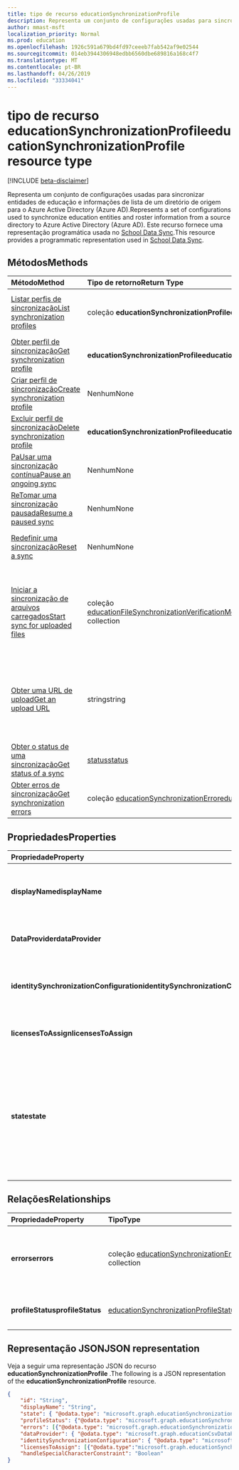 ```yaml
---
title: tipo de recurso educationSynchronizationProfile
description: Representa um conjunto de configurações usadas para sincronizar entidades de educação e informações de lista de um diretório de origem para o Azure Active Directory (Azure AD). Este recurso fornece uma representação programática usada no School Data Sync.
author: mmast-msft
localization_priority: Normal
ms.prod: education
ms.openlocfilehash: 1926c591a679bd4fd97ceeeb7fab542af9e02544
ms.sourcegitcommit: 014eb3944306948edbb6560dbe689816a168c4f7
ms.translationtype: MT
ms.contentlocale: pt-BR
ms.lasthandoff: 04/26/2019
ms.locfileid: "33334041"
---
```

# <a name="educationsynchronizationprofile-resource-type"></a><span data-ttu-id="b5ace-104">tipo de recurso educationSynchronizationProfile</span><span class="sxs-lookup"><span data-stu-id="b5ace-104">educationSynchronizationProfile resource type</span></span>

[!INCLUDE [beta-disclaimer](../../includes/beta-disclaimer.md)]

<span data-ttu-id="b5ace-105">Representa um conjunto de configurações usadas para sincronizar entidades de educação e informações de lista de um diretório de origem para o Azure Active Directory (Azure AD).</span><span class="sxs-lookup"><span data-stu-id="b5ace-105">Represents a set of configurations used to synchronize education entities and roster information from a source directory to Azure Active Directory (Azure AD).</span></span> <span data-ttu-id="b5ace-106">Este recurso fornece uma representação programática usada no [School Data Sync](https://sds.microsoft.com).</span><span class="sxs-lookup"><span data-stu-id="b5ace-106">This resource provides a programmatic representation used in [School Data Sync](https://sds.microsoft.com).</span></span>

## <a name="methods"></a><span data-ttu-id="b5ace-107">Métodos</span><span class="sxs-lookup"><span data-stu-id="b5ace-107">Methods</span></span>

| <span data-ttu-id="b5ace-108">Método</span><span class="sxs-lookup"><span data-stu-id="b5ace-108">Method</span></span> | <span data-ttu-id="b5ace-109">Tipo de retorno</span><span class="sxs-lookup"><span data-stu-id="b5ace-109">Return Type</span></span> | <span data-ttu-id="b5ace-110">Descrição</span><span class="sxs-lookup"><span data-stu-id="b5ace-110">Description</span></span> |
|:-|:-|:-|
| [<span data-ttu-id="b5ace-111">Listar perfis de sincronização</span><span class="sxs-lookup"><span data-stu-id="b5ace-111">List synchronization profiles</span></span>](../api/educationsynchronizationprofile-list.md) | <span data-ttu-id="b5ace-112">coleção **educationSynchronizationProfile**</span><span class="sxs-lookup"><span data-stu-id="b5ace-112">**educationSynchronizationProfile** collection</span></span> | <span data-ttu-id="b5ace-113">Obtenha uma lista de todos os perfis de sincronização no locatário.</span><span class="sxs-lookup"><span data-stu-id="b5ace-113">Get a list of all the synchronization profiles in the tenant.</span></span> |
| [<span data-ttu-id="b5ace-114">Obter perfil de sincronização</span><span class="sxs-lookup"><span data-stu-id="b5ace-114">Get synchronization profile</span></span>](../api/educationsynchronizationprofile-get.md) | <span data-ttu-id="b5ace-115">**educationSynchronizationProfile**</span><span class="sxs-lookup"><span data-stu-id="b5ace-115">**educationSynchronizationProfile**</span></span> | <span data-ttu-id="b5ace-116">Recupere um perfil específico dado o identificador de perfil.</span><span class="sxs-lookup"><span data-stu-id="b5ace-116">Retrieve a specific profile given the profile identifier.</span></span> |
| [<span data-ttu-id="b5ace-117">Criar perfil de sincronização</span><span class="sxs-lookup"><span data-stu-id="b5ace-117">Create synchronization profile</span></span>](../api/educationsynchronizationprofile-post.md) | <span data-ttu-id="b5ace-118">Nenhum</span><span class="sxs-lookup"><span data-stu-id="b5ace-118">None</span></span> | <span data-ttu-id="b5ace-119">Criar um novo perfil de sincronização.</span><span class="sxs-lookup"><span data-stu-id="b5ace-119">Create a new synchronization profile.</span></span> |
| [<span data-ttu-id="b5ace-120">Excluir perfil de sincronização</span><span class="sxs-lookup"><span data-stu-id="b5ace-120">Delete synchronization profile</span></span>](../api/educationsynchronizationprofile-delete.md) | <span data-ttu-id="b5ace-121">**educationSynchronizationProfile**</span><span class="sxs-lookup"><span data-stu-id="b5ace-121">**educationSynchronizationProfile**</span></span> | <span data-ttu-id="b5ace-122">Excluir um perfil específico dado o identificador de perfil.</span><span class="sxs-lookup"><span data-stu-id="b5ace-122">Delete a specific profile given the profile identifier.</span></span> |
| [<span data-ttu-id="b5ace-123">PaUsar uma sincronização contínua</span><span class="sxs-lookup"><span data-stu-id="b5ace-123">Pause an ongoing sync</span></span>](../api/educationsynchronizationprofile-pause.md) | <span data-ttu-id="b5ace-124">Nenhum</span><span class="sxs-lookup"><span data-stu-id="b5ace-124">None</span></span> | <span data-ttu-id="b5ace-125">PaUsar uma sincronização em andamento.</span><span class="sxs-lookup"><span data-stu-id="b5ace-125">Pause an ongoing synchronization.</span></span> |
| [<span data-ttu-id="b5ace-126">ReTomar uma sincronização pausada</span><span class="sxs-lookup"><span data-stu-id="b5ace-126">Resume a paused sync</span></span>](../api/educationsynchronizationprofile-resume.md) | <span data-ttu-id="b5ace-127">Nenhum</span><span class="sxs-lookup"><span data-stu-id="b5ace-127">None</span></span> | <span data-ttu-id="b5ace-128">ReTomar uma sincronização pausada.</span><span class="sxs-lookup"><span data-stu-id="b5ace-128">Resume a paused synchronization.</span></span> |
| [<span data-ttu-id="b5ace-129">Redefinir uma sincronização</span><span class="sxs-lookup"><span data-stu-id="b5ace-129">Reset a sync</span></span>](../api/educationsynchronizationprofile-reset.md) | <span data-ttu-id="b5ace-130">Nenhum</span><span class="sxs-lookup"><span data-stu-id="b5ace-130">None</span></span> | <span data-ttu-id="b5ace-131">ReDefina o estado do perfil e reinicie a sincronização.</span><span class="sxs-lookup"><span data-stu-id="b5ace-131">Reset the state of the profile and restart synchronization.</span></span> |
| [<span data-ttu-id="b5ace-132">Iniciar a sincronização de arquivos carregados</span><span class="sxs-lookup"><span data-stu-id="b5ace-132">Start sync for uploaded files</span></span>](../api/educationsynchronizationprofile-start.md) | <span data-ttu-id="b5ace-133">coleção [educationFileSynchronizationVerificationMessage](educationfilesynchronizationverificationmessage.md)</span><span class="sxs-lookup"><span data-stu-id="b5ace-133">[educationFileSynchronizationVerificationMessage](educationfilesynchronizationverificationmessage.md) collection</span></span>| <span data-ttu-id="b5ace-134">Verifique os arquivos de origem carregados e inicie a sincronização.</span><span class="sxs-lookup"><span data-stu-id="b5ace-134">Verify the uploaded source files and start synchronization.</span></span> <span data-ttu-id="b5ace-135">Aplica-se somente quando o provedor de dados é [educationCsvDataProvider](educationcsvdataprovider.md).</span><span class="sxs-lookup"><span data-stu-id="b5ace-135">Applies only when the data provider is [educationCsvDataProvider](educationcsvdataprovider.md).</span></span> |
| [<span data-ttu-id="b5ace-136">Obter uma URL de upload</span><span class="sxs-lookup"><span data-stu-id="b5ace-136">Get an upload URL</span></span>](../api/educationsynchronizationprofile-uploadurl.md) | <span data-ttu-id="b5ace-137">string</span><span class="sxs-lookup"><span data-stu-id="b5ace-137">string</span></span> | <span data-ttu-id="b5ace-138">Retornar a URL de curta duração para carregar arquivos de dados CSV.</span><span class="sxs-lookup"><span data-stu-id="b5ace-138">Return the short-lived URL to upload CSV data files.</span></span> <span data-ttu-id="b5ace-139">Aplica-se somente quando o provedor de dados é [educationCsvDataProvider](educationcsvdataprovider.md).</span><span class="sxs-lookup"><span data-stu-id="b5ace-139">Applies only when the data provider is [educationCsvDataProvider](educationcsvdataprovider.md).</span></span> |
| [<span data-ttu-id="b5ace-140">Obter o status de uma sincronização</span><span class="sxs-lookup"><span data-stu-id="b5ace-140">Get status of a sync</span></span>](../api/educationsynchronizationprofilestatus-get.md) | [<span data-ttu-id="b5ace-141">status</span><span class="sxs-lookup"><span data-stu-id="b5ace-141">status</span></span>](educationsynchronizationprofilestatus.md) | <span data-ttu-id="b5ace-142">Retornar o status de um perfil de sincronização específico.</span><span class="sxs-lookup"><span data-stu-id="b5ace-142">Return the status of a specific synchronization profile.</span></span> |
| [<span data-ttu-id="b5ace-143">Obter erros de sincronização</span><span class="sxs-lookup"><span data-stu-id="b5ace-143">Get synchronization errors</span></span>](../api/educationsynchronizationerrors-get.md) | <span data-ttu-id="b5ace-144">coleção [educationSynchronizationError](educationsynchronizationerror.md)</span><span class="sxs-lookup"><span data-stu-id="b5ace-144">[educationSynchronizationError](educationsynchronizationerror.md) collection</span></span>| <span data-ttu-id="b5ace-145">Obtenha todos os erros gerados durante a sincronização.</span><span class="sxs-lookup"><span data-stu-id="b5ace-145">Get all the errors generated during synchronization.</span></span> |

## <a name="properties"></a><span data-ttu-id="b5ace-146">Propriedades</span><span class="sxs-lookup"><span data-stu-id="b5ace-146">Properties</span></span>

| <span data-ttu-id="b5ace-147">Propriedade</span><span class="sxs-lookup"><span data-stu-id="b5ace-147">Property</span></span> | <span data-ttu-id="b5ace-148">Tipo</span><span class="sxs-lookup"><span data-stu-id="b5ace-148">Type</span></span> | <span data-ttu-id="b5ace-149">Descrição</span><span class="sxs-lookup"><span data-stu-id="b5ace-149">Description</span></span> |
|:-|:-|:-|
| <span data-ttu-id="b5ace-150">**displayName**</span><span class="sxs-lookup"><span data-stu-id="b5ace-150">**displayName**</span></span> | <span data-ttu-id="b5ace-151">string</span><span class="sxs-lookup"><span data-stu-id="b5ace-151">string</span></span> |  <span data-ttu-id="b5ace-152">Nome do perfil de configuração para sincronizar identidades.</span><span class="sxs-lookup"><span data-stu-id="b5ace-152">Name of the configuration profile for syncing identities.</span></span>         |
| <span data-ttu-id="b5ace-153">**DataProvider**</span><span class="sxs-lookup"><span data-stu-id="b5ace-153">**dataProvider**</span></span> | [<span data-ttu-id="b5ace-154">educationSynchronizationDataProvider</span><span class="sxs-lookup"><span data-stu-id="b5ace-154">educationSynchronizationDataProvider</span></span>](educationsynchronizationdataprovider.md) |  <span data-ttu-id="b5ace-155">O provedor de dados usado para o perfil.</span><span class="sxs-lookup"><span data-stu-id="b5ace-155">The data provider used for the profile.</span></span>         |
| <span data-ttu-id="b5ace-156">**identitySynchronizationConfiguration**</span><span class="sxs-lookup"><span data-stu-id="b5ace-156">**identitySynchronizationConfiguration**</span></span> | [<span data-ttu-id="b5ace-157">educationIdentitySynchronizationConfiguration</span><span class="sxs-lookup"><span data-stu-id="b5ace-157">educationIdentitySynchronizationConfiguration</span></span>](educationidentitysynchronizationconfiguration.md) | <span data-ttu-id="b5ace-158">[Criação](educationidentitycreationconfiguration.md) de identidade ou configuração de [correspondência](educationidentitymatchingconfiguration.md) .</span><span class="sxs-lookup"><span data-stu-id="b5ace-158">Identity [creation](educationidentitycreationconfiguration.md) or [matching](educationidentitymatchingconfiguration.md) configuration .</span></span>        |
| <span data-ttu-id="b5ace-159">**licensesToAssign**</span><span class="sxs-lookup"><span data-stu-id="b5ace-159">**licensesToAssign**</span></span> | <span data-ttu-id="b5ace-160">coleção [educationSynchronizationLicenseAssignment](educationsynchronizationlicenseassignment.md)</span><span class="sxs-lookup"><span data-stu-id="b5ace-160">[educationSynchronizationLicenseAssignment](educationsynchronizationlicenseassignment.md) collection</span></span>|  <span data-ttu-id="b5ace-161">Configuração da instalação da licença.</span><span class="sxs-lookup"><span data-stu-id="b5ace-161">License setup configuration.</span></span>        |
| <span data-ttu-id="b5ace-162">**state**</span><span class="sxs-lookup"><span data-stu-id="b5ace-162">**state**</span></span> | <span data-ttu-id="b5ace-163">educationSynchronizationProfileState</span><span class="sxs-lookup"><span data-stu-id="b5ace-163">educationSynchronizationProfileState</span></span> |  <span data-ttu-id="b5ace-164">O estado do perfil.</span><span class="sxs-lookup"><span data-stu-id="b5ace-164">The state of the profile.</span></span> <span data-ttu-id="b5ace-165">Os valores possíveis são: `provisioning`, `provisioned`, `provisioningFailed`, `deleting`, `deletionFailed`.</span><span class="sxs-lookup"><span data-stu-id="b5ace-165">Possible values are: `provisioning`, `provisioned`, `provisioningFailed`, `deleting`, `deletionFailed`.</span></span>          |

## <a name="relationships"></a><span data-ttu-id="b5ace-166">Relações</span><span class="sxs-lookup"><span data-stu-id="b5ace-166">Relationships</span></span>

| <span data-ttu-id="b5ace-167">Propriedade</span><span class="sxs-lookup"><span data-stu-id="b5ace-167">Property</span></span> | <span data-ttu-id="b5ace-168">Tipo</span><span class="sxs-lookup"><span data-stu-id="b5ace-168">Type</span></span> | <span data-ttu-id="b5ace-169">Descrição</span><span class="sxs-lookup"><span data-stu-id="b5ace-169">Description</span></span> |
|:-|:-|:-|
| <span data-ttu-id="b5ace-170">**errors**</span><span class="sxs-lookup"><span data-stu-id="b5ace-170">**errors**</span></span> | <span data-ttu-id="b5ace-171">coleção [educationSynchronizationError](educationsynchronizationerror.md)</span><span class="sxs-lookup"><span data-stu-id="b5ace-171">[educationSynchronizationError](educationsynchronizationerror.md) collection</span></span>| <span data-ttu-id="b5ace-172">Todos os erros associados a este perfil de sincronização.</span><span class="sxs-lookup"><span data-stu-id="b5ace-172">All errors associated with this synchronization profile.</span></span> |
| <span data-ttu-id="b5ace-173">**profileStatus**</span><span class="sxs-lookup"><span data-stu-id="b5ace-173">**profileStatus**</span></span> | [<span data-ttu-id="b5ace-174">educationSynchronizationProfileStatus</span><span class="sxs-lookup"><span data-stu-id="b5ace-174">educationSynchronizationProfileStatus</span></span>](educationsynchronizationprofilestatus.md) | <span data-ttu-id="b5ace-175">O status da sincronização.</span><span class="sxs-lookup"><span data-stu-id="b5ace-175">The synchronization status.</span></span> |

## <a name="json-representation"></a><span data-ttu-id="b5ace-176">Representação JSON</span><span class="sxs-lookup"><span data-stu-id="b5ace-176">JSON representation</span></span>
<span data-ttu-id="b5ace-177">Veja a seguir uma representação JSON do recurso **educationSynchronizationProfile** .</span><span class="sxs-lookup"><span data-stu-id="b5ace-177">The following is a JSON representation of the **educationSynchronizationProfile** resource.</span></span>

<!-- {
  "blockType": "resource",
  "keyProperty": "id",
  "optionalProperties": [

  ],
  "baseType": "microsoft.graph.entity",
  "@odata.type": "microsoft.graph.educationSynchronizationProfile"
}-->

```json
{
    "id": "String",
    "displayName": "String",
    "state": { "@odata.type": "microsoft.graph.educationSynchronizationProfileState" },
    "profileStatus": {"@odata.type": "microsoft.graph.educationSynchronizationProfileStatus"},
    "errors": [{"@odata.type": "microsoft.graph.educationSynchronizationProfileStatus" }],
    "dataProvider": { "@odata.type": "microsoft.graph.educationCsvDataProvider" },
    "identitySynchronizationConfiguration": { "@odata.type": "microsoft.graph.educationIdentitySynchronizationConfiguration" },
    "licensesToAssign": [{"@odata.type":"microsoft.graph.educationSynchronizationLicenseAssignment"}],
    "handleSpecialCharacterConstraint": "Boolean"
}
```
